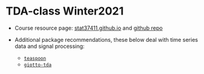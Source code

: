 # TDA-class Winter2021

- Course resource page: [stat37411.github.io](https://stat37411.github.io/) and [github repo](https://github.com/stat37411/tda)

- Additional package recommendations, these below deal with time series data and signal processing:
  - [`teaspoon`](https://github.com/lizliz/teaspoon)
  - [`giotto-tda`](https://github.com/giotto-ai/giotto-tda)